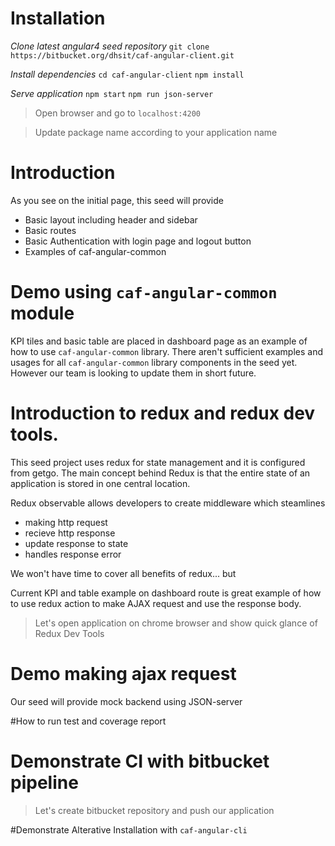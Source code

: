 # Installation

*Clone latest angular4 seed repository*
`git clone https://bitbucket.org/dhsit/caf-angular-client.git`

*Install dependencies*
`cd caf-angular-client`
`npm install`

*Serve application*
`npm start`
`npm run json-server`

> Open browser and go to `localhost:4200`

> Update package name according to your application name

# Introduction

As you see on the initial page, this seed will provide
- Basic layout including header and sidebar
- Basic routes
- Basic Authentication with login page and logout button
- Examples of caf-angular-common

# Demo using `caf-angular-common` module

KPI tiles and basic table are placed in dashboard page as an example of how to use `caf-angular-common` library.
There aren't sufficient examples and usages for all `caf-angular-common` library components in the seed yet.
However our team is looking to update them in short future.

# Introduction to redux and redux dev tools.

This seed project uses redux for state management and it is configured from getgo.
The main concept behind Redux is that the entire state of an application is stored in one central location.

Redux observable allows developers to create middleware which steamlines
- making http request
- recieve http response
- update response to state
- handles response error

We won't have time to cover all benefits of redux... but

Current KPI and table example on dashboard route is great example of
how to use redux action to make AJAX request and use the response body.

> Let's open application on chrome browser and show quick glance of Redux Dev Tools

# Demo making ajax request

Our seed will provide mock backend using JSON-server

#How to run test and coverage report

# Demonstrate CI with bitbucket pipeline
> Let's create bitbucket repository and push our application

#Demonstrate Alterative Installation with `caf-angular-cli`